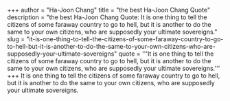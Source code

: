 +++
author = "Ha-Joon Chang"
title = "the best Ha-Joon Chang Quote"
description = "the best Ha-Joon Chang Quote: It is one thing to tell the citizens of some faraway country to go to hell, but it is another to do the same to your own citizens, who are supposedly your ultimate sovereigns."
slug = "it-is-one-thing-to-tell-the-citizens-of-some-faraway-country-to-go-to-hell-but-it-is-another-to-do-the-same-to-your-own-citizens-who-are-supposedly-your-ultimate-sovereigns"
quote = '''It is one thing to tell the citizens of some faraway country to go to hell, but it is another to do the same to your own citizens, who are supposedly your ultimate sovereigns.'''
+++
It is one thing to tell the citizens of some faraway country to go to hell, but it is another to do the same to your own citizens, who are supposedly your ultimate sovereigns.

